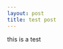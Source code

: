 ```yaml
---
layout: post
title: test post
---
```

<html>
  <head>
    <script src="https://cdn.jsdelivr.net/npm/p5@1.0.0/lib/p5.js"></script>
  </head>
  <body>
    <p>this is a test</p>
    <script src="./mini-5.js"></script>
  </body>
</html>
